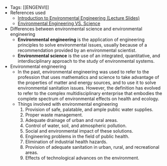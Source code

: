 - Tags: [[ENGENVI]]
- References used
	- [Introduction to Environmental Engineering (Lecture Slides)](https://docs.google.com/presentation/d/16T-_SE1oFwHbexEof9h3cIiHR5LVEgcJZg7rekSzPYg/edit?usp=drivesdk)
	- [Environmental Engineering VS. Science](https://www.onlineengineeringprograms.com/faq/environmental-engineering-vs-science)
- Differences between environmental science and environmental engineering
	- **Environmental engineering** is the application of engineering principles to solve environmental issues, usually because of a recommendation provided by an environmental scientist.
	- **Environmental science** is the use of an integrated, quantitative, and interdisciplinary approach to the study of environmental systems.
- Environmental engineering
	- In the past, environmental engineering was used to refer to the profession that uses mathematics and science to take advantage of the properties of matter and energy sources, and to use it to solve environmental sanitation issues. However, the definition has evolved to refer to the complex multidisciplinary enterprise that embodies the complete spectrum of environmental effects on health and ecology.
	- Things involved with environmental engineering
		1. Provision of safe, palatable, and ample public water supplies.
		2. Proper waste management.
		3. Adequate drainage of urban and rural areas.
		4. Control of water, soil, and atmospheric pollution.
		5. Social and environmental impact of these solutions.
		6. Engineering problems in the field of public health.
		7. Elimination of industrial health hazards.
		8. Provision of adequate sanitation in urban, rural, and recreational areas.
		9. Effects of technological advances on the environment.